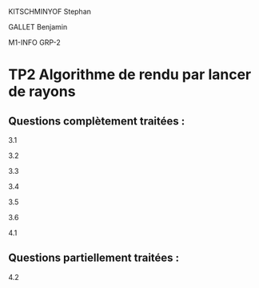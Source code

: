 KITSCHMINYOF Stephan

GALLET Benjamin

M1-INFO     GRP-2

# TP2 Algorithme de rendu par lancer de rayons

## Questions complètement traitées :

3.1

3.2

3.3

3.4

3.5

3.6

4.1

## Questions partiellement traitées :

4.2

